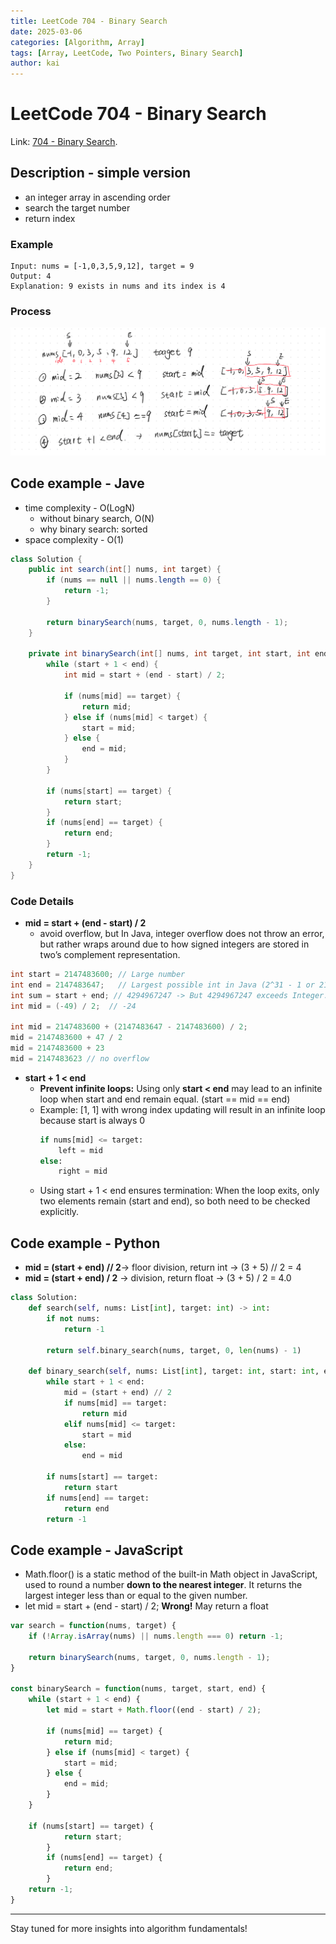 ```yaml
---
title: LeetCode 704 - Binary Search
date: 2025-03-06
categories: [Algorithm, Array]
tags: [Array, LeetCode, Two Pointers, Binary Search]
author: kai
---
```


# LeetCode 704 - Binary Search

Link: [704 - Binary Search](https://leetcode.com/problems/binary-search/description/).

## Description - simple version
- an integer array in ascending order
- search the target number
- return index

### Example

```
Input: nums = [-1,0,3,5,9,12], target = 9
Output: 4
Explanation: 9 exists in nums and its index is 4
```

### Process
![Binary Search](/assets/img/posts/Algorithm/Array/LC704.png)

## Code example - Jave
- time complexity - O(LogN)
    - without binary search, O(N)
    - why binary search: sorted
- space complexity - O(1)

```java
class Solution {
    public int search(int[] nums, int target) {
        if (nums == null || nums.length == 0) {
            return -1;
        }

        return binarySearch(nums, target, 0, nums.length - 1);
    }
    
    private int binarySearch(int[] nums, int target, int start, int end) {
        while (start + 1 < end) {
            int mid = start + (end - start) / 2;

            if (nums[mid] == target) {
                return mid;
            } else if (nums[mid] < target) {
                start = mid;
            } else {
                end = mid;
            }
        }

        if (nums[start] == target) {
            return start;
        }
        if (nums[end] == target) {
            return end;
        }
        return -1;
    }
}
```

### Code Details
- **mid = start + (end - start) / 2**
    - avoid overflow, but In Java, integer overflow does not throw an error, but rather wraps around due to how signed integers are stored in two’s complement representation.

```java
int start = 2147483600; // Large number
int end = 2147483647;   // Largest possible int in Java (2^31 - 1 or 2147483647)
int sum = start + end; // 4294967247 -> But 4294967247 exceeds Integer.MAX_VALUE (2147483647), so it wraps around: 4294967247 - 2^32 = 4294967247 - 4294967296 = -49
int mid = (-49) / 2;  // -24

int mid = 2147483600 + (2147483647 - 2147483600) / 2;
mid = 2147483600 + 47 / 2
mid = 2147483600 + 23
mid = 2147483623 // no overflow
```

- **start + 1 < end**
    - **Prevent infinite loops:** Using only **start < end** may lead to an infinite loop when start and end remain equal. (start == mid == end) 
	- Example: [1, 1] with wrong index updating will result in an infinite loop because start is always 0
        ```python
        if nums[mid] <= target:
            left = mid
        else:
            right = mid
        ```
	- Using start + 1 < end ensures termination: When the loop exits, only two elements remain (start and end), so both need to be checked explicitly.


## Code example - Python
- **mid = (start + end) // 2**-> floor division, return int  -> (3 + 5) // 2 = 4 
- **mid = (start + end) / 2**  -> division, return float  -> (3 + 5) / 2 = 4.0

```python
class Solution:
    def search(self, nums: List[int], target: int) -> int:
        if not nums:
            return -1
        
        return self.binary_search(nums, target, 0, len(nums) - 1)
    
    def binary_search(self, nums: List[int], target: int, start: int, end: int) -> int:
        while start + 1 < end:
            mid = (start + end) // 2
            if nums[mid] == target:
                return mid
            elif nums[mid] <= target:
                start = mid
            else:
                end = mid
        
        if nums[start] == target:
            return start
        if nums[end] == target:
            return end
        return -1
```

## Code example - JavaScript
- Math.floor() is a static method of the built-in Math object in JavaScript, used to round a number **down to the nearest integer**. It returns the largest integer less than or equal to the given number.
- let mid = start + (end - start) / 2; **Wrong!** May return a float

```javascript
var search = function(nums, target) {
    if (!Array.isArray(nums) || nums.length === 0) return -1;

    return binarySearch(nums, target, 0, nums.length - 1);
}

const binarySearch = function(nums, target, start, end) {
    while (start + 1 < end) {
        let mid = start + Math.floor((end - start) / 2);

        if (nums[mid] == target) {
            return mid;
        } else if (nums[mid] < target) {
            start = mid;
        } else {
            end = mid;
        }
    }
    
    if (nums[start] == target) {
            return start;
        }
        if (nums[end] == target) {
            return end;
        }
    return -1;
}
```








---

Stay tuned for more insights into algorithm fundamentals!